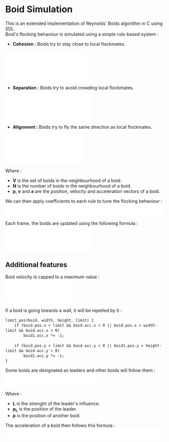 # Boid Simulation

This is an extended implementation of Reynolds' Boids algorithm in C using SDL.<br>
Boid's flocking behaviour is simulated using a simple rule-based system :
- **Cohesion :** Boids try to stay close to local flockmates.<br>
<img align="center" src="images/coh.svg">

- **Separation :** Boids try to avoid crowding local flockmates.<br>
<img align="center" src="images/sep.svg">

- **Alignment :** Boids try to fly the same direction as local flockmates.<br>
<img align="center" src="images/ali.svg">

Where :
- **V** is the set of boids in the neighbourhood of a boid.
- **N** is the number of boids in the neighbourhood of a boid.
- **p**, **v** and **a** are the position, velocity and acceleration vectors of a boid.

We can then apply coefficients to each rule to tune the flocking behaviour :<br>
<img align="center" src="images/acc.svg">

Each frame, the boids are updated using the following formula :<br>
<img align="center" src="images/vel.svg">
<img align="center" src="images/pos.svg">

## Additional features

Boid velocity is capped to a maximum value :<br>
<img align="center" src="images/vel_cap.svg">

If a boid is going towards a wall, it will be repelled by it :
```
limit_pos(boid, width, height, limit) {
    if (boid.pos.x < limit && boid.acc.x < 0 || boid.pos.x > width-limit && boid.acc.x > 0)
        boid1.acc.x *= -1;

    if (boid.pos.y < limit && boid.acc.y < 0 || boid1.pos.y > height-limit && boid.acc.y > 0)
        boid1.acc.y *= -1;
}
```

Some boids are designated as leaders and other boids will follow them :<br>
<img align="center" src="images/leader.svg">

Where :
- **L** is the strenght of the leader's influence.
- **p<sub>L</sub>** is the position of the leader.
- **p** is the position of another boid.

The acceleration of a boid then follows this formula :<br>
<img align="center" src="images/acc2.svg">
